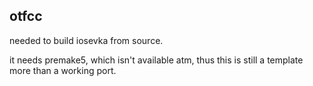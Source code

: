 otfcc
-----

needed to build iosevka from source.

it needs premake5, which isn't available atm, thus this is still a
template more than a working port.
